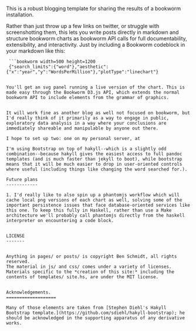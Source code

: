 
This is a robust blogging template for sharing the results of a bookworm installation.

Rather than just throw up a few links on twitter, or struggle with screenshotting them, this lets you write posts directly in markdown and
structure bookworm charts as bookworm API calls for full documentability, extensibility, and interactivity. Just by including a Bookworm codeblock in your markdown like this:

```
 ```bookworm width=500 height=1200
 {"search_limits":{"word"},"aesthetic":{"x":"year","y":"WordsPerMillion"},"plotType":"linechart"}
 ```
```

You'll get an svg panel running a live version of the chart. This is made easy through the Bookworm D3.js API, which extends the normal bookworm API to include elements from the grammar of graphics.


It will work fine as another blog as well not focused on bookworm, but I'd really think of it primarily as a way to engage in public, exploratory data analysis in a way where your conclusions are immediately shareable and manipulable by anyone out there.

I hope to set up two: one on my personal server, at 

I'm using Bootstrap on top of hakyll--which is a slightly odd combination--because hakyll gives the easiest access to full pandoc templates (and is much faster than jekyll to boot), while bootstrap means that it will be much easier to drop in user-oriented controls where useful (including things like changing the word searched for.).

Future plans
------------

1. I'd really like to also spin up a phantomjs workflow which will cache local png versions of each chart as well, solving some of the important persistence issues that face database-oriented services like this one. To keep this fully in Haskell, rather than use a Make architecture we'll probably call phantomjs directly from the haskell interpreter on encountering a code block.


LICENSE
-------


Anything in pages/ or posts/ is copyright Ben Schmidt, all rights reserved.
The material in js/ and css/ comes under a variety of licenses.
Materials specific to the *creation of this site:* including the contents of templates/ site.hs, are under the MIT license.


Acknowledgements.
===================

Many of those elements are taken from [Stephen Diehl's Hakyll Bootstrap template.](https://github.com/sdiehl/hakyll-bootstrap); he should be acknowledged in the supporting apparatus of any derivative works.

